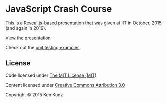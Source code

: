 # JavaScript Crash Course

This is a [Reveal.js](http://lab.hakim.se/reveal-js/)-based presentation that was given at IIT in October, 2015 (and again in 2016).

[View the presentation](http://kenkunz.github.io/js-crash-course/)

Check out the [unit testing examples](https://github.com/kenkunz/js-examples).

## License

Code licensed under [The MIT License (MIT)](http://opensource.org/licenses/MIT)

Content licensed under [Creative Commons Attribution 3.0](http://creativecommons.org/licenses/by/3.0/)

Copyright &copy; 2015 Ken Kunz
